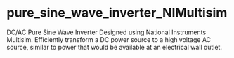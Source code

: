# pure_sine_wave_inverter_NIMultisim
DC/AC Pure Sine Wave Inverter Designed using National Instruments Multisim. Efficiently transform a DC power source to a high voltage AC source, similar to power that would be available at an electrical wall outlet.

